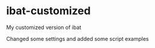 # ibat-customized
My customized version of ibat

Changed some settings and added some script examples
